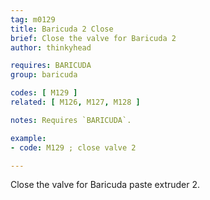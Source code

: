 ```yaml
---
tag: m0129
title: Baricuda 2 Close
brief: Close the valve for Baricuda 2
author: thinkyhead

requires: BARICUDA
group: baricuda

codes: [ M129 ]
related: [ M126, M127, M128 ]

notes: Requires `BARICUDA`.

example:
- code: M129 ; close valve 2

---
```


Close the valve for Baricuda paste extruder 2.
